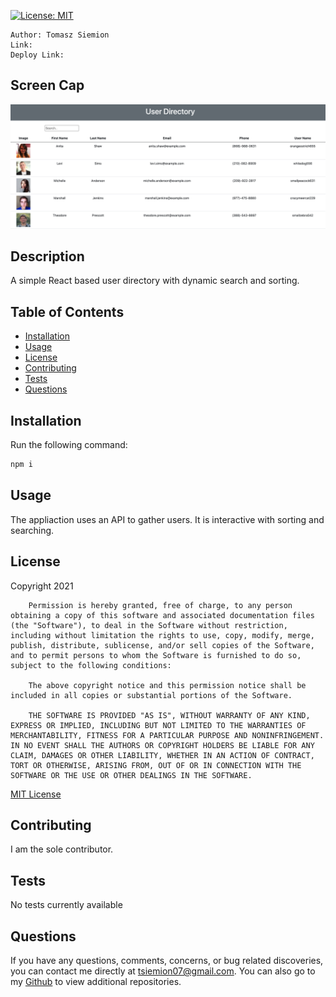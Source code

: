 
  [![License: MIT](https://img.shields.io/badge/License-MIT-yellow.svg)](https://opensource.org/licenses/MIT)

    Author: Tomasz Siemion
    Link:
    Deploy Link: 

  ## Screen Cap

![](./public/assets/images/user-directory.png)

  ## Description

  A simple React based user directory with dynamic search and sorting.

  ## Table of Contents

  - [Installation](#installation)
  - [Usage](#usage)
  - [License](#license)
  - [Contributing](#contributing)
  - [Tests](#tests)
  - [Questions](#questions)

  ## Installation

  Run the following command:

  ```bash
  npm i
  ```

  ## Usage

  The appliaction uses an API to gather users.  It is interactive with sorting and searching.

  ## License

  Copyright 2021

        Permission is hereby granted, free of charge, to any person obtaining a copy of this software and associated documentation files (the "Software"), to deal in the Software without restriction, including without limitation the rights to use, copy, modify, merge, publish, distribute, sublicense, and/or sell copies of the Software, and to permit persons to whom the Software is furnished to do so, subject to the following conditions:
        
        The above copyright notice and this permission notice shall be included in all copies or substantial portions of the Software.
        
        THE SOFTWARE IS PROVIDED "AS IS", WITHOUT WARRANTY OF ANY KIND, EXPRESS OR IMPLIED, INCLUDING BUT NOT LIMITED TO THE WARRANTIES OF MERCHANTABILITY, FITNESS FOR A PARTICULAR PURPOSE AND NONINFRINGEMENT. IN NO EVENT SHALL THE AUTHORS OR COPYRIGHT HOLDERS BE LIABLE FOR ANY CLAIM, DAMAGES OR OTHER LIABILITY, WHETHER IN AN ACTION OF CONTRACT, TORT OR OTHERWISE, ARISING FROM, OUT OF OR IN CONNECTION WITH THE SOFTWARE OR THE USE OR OTHER DEALINGS IN THE SOFTWARE.
        
        
  [MIT License](https://www.mit.edu/~amini/LICENSE.md)

  ## Contributing

  I am the sole contributor.

  ## Tests

  No tests currently available
  

  ## Questions

  If you have any questions, comments, concerns, or bug related discoveries,
  you can contact me directly at tsiemion07@gmail.com.  You can also go to my
  [Github](https://github.com/rotosti) to view additional repositories.